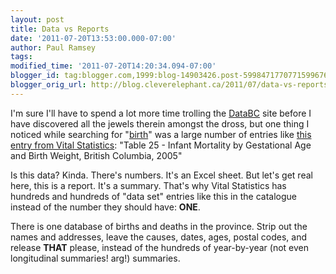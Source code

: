 ```yaml
---
layout: post
title: Data vs Reports
date: '2011-07-20T13:53:00.000-07:00'
author: Paul Ramsey
tags: 
modified_time: '2011-07-20T14:20:34.094-07:00'
blogger_id: tag:blogger.com,1999:blog-14903426.post-5998471770771599676
blogger_orig_url: http://blog.cleverelephant.ca/2011/07/data-vs-reports.html
---
```


I'm sure I'll have to spend a lot more time trolling the [DataBC](http://data.gov.bc.ca) site before I have discovered all the jewels therein amongst the dross, but one thing I noticed while searching for "[birth](http://www.data.gov.bc.ca/dbc/search/result.page?ms=url%3Aapps.gov.bc.ca&keyword=birth)" was a large number of entries like [this entry from Vital Statistics](http://www.data.gov.bc.ca/dbc/search/detail.page?recorduid=171751): "Table 25 - Infant Mortality by Gestational Age and Birth Weight, British Columbia, 2005"

Is this data? Kinda. There's numbers. It's an Excel sheet. But let's get real here, this is a report. It's a summary. That's why Vital Statistics has hundreds and hundreds of "data set" entries like this in the catalogue instead of the number they should have: **ONE**. 

There is one database of births and deaths in the province. Strip out the names and addresses, leave the causes, dates, ages, postal codes, and release **THAT** please, instead of the hundreds of year-by-year (not even longitudinal summaries! arg!) summaries.

